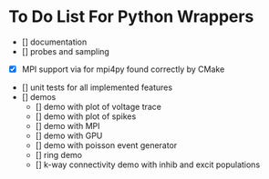 # To Do List For Python Wrappers

- [] documentation
- [] probes and sampling
- [x] MPI support via for mpi4py found correctly by CMake
- [] unit tests for all implemented features
- [] demos
    - [] demo with plot of voltage trace
    - [] demo with plot of spikes
    - [] demo with MPI
    - [] demo with GPU
    - [] demo with poisson event generator
    - [] ring demo
    - [] k-way connectivity demo with inhib and excit populations
